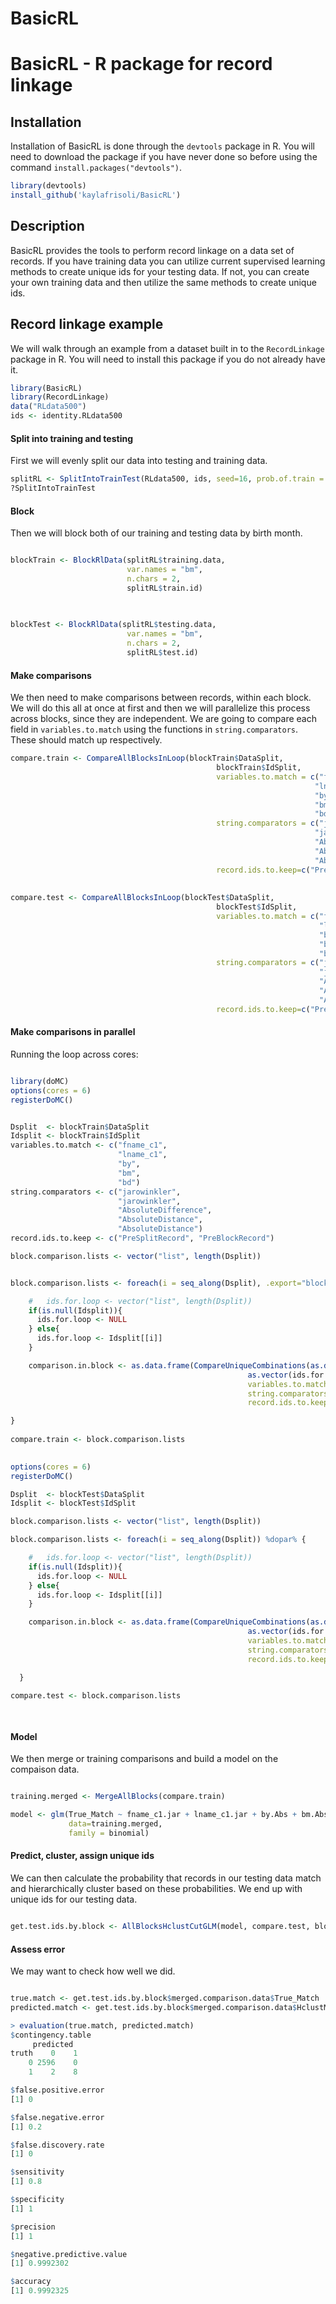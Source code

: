 # BasicRL

# BasicRL - R package for record linkage 



## Installation

Installation of BasicRL is done through the `devtools` package in R. You will need to download the package if you have never done so before using the command `install.packages("devtools")`.

```R
library(devtools)
install_github('kaylafrisoli/BasicRL')
```

## Description

BasicRL provides the tools to perform record linkage on a data set of records. If you have training data you can utilize current supervised learning methods to create unique ids for your testing data. If not, you can create your own training data and then utilize the same methods to create unique ids. 


## Record linkage example

We will walk through an example from a dataset built in to the `RecordLinkage` package in R. You will need to install this package if you do not already have it.

```R
library(BasicRL)
library(RecordLinkage)
data("RLdata500")
ids <- identity.RLdata500

```

#### Split into training and testing 

First we will evenly split our data into testing and training data.

```R
splitRL <- SplitIntoTrainTest(RLdata500, ids, seed=16, prob.of.train = .5)
?SplitIntoTrainTest

```

#### Block

Then we will block both of our training and testing data by birth month.


```R

blockTrain <- BlockRlData(splitRL$training.data,
                          var.names = "bm",
                          n.chars = 2,
                          splitRL$train.id)
                          
   

blockTest <- BlockRlData(splitRL$testing.data,
                          var.names = "bm",
                          n.chars = 2,
                          splitRL$test.id)

```

#### Make comparisons

We then need to make comparisons between records, within each block. We will do this all at once at first and then we will parallelize this process across blocks, since they are independent. We are going to compare each field in `variables.to.match` using the functions in `string.comparators`. These should match up respectively. 

```R
compare.train <- CompareAllBlocksInLoop(blockTrain$DataSplit,
                                              blockTrain$IdSplit,
                                              variables.to.match = c("fname_c1",
                                                                    "lname_c1",
                                                                    "by",
                                                                    "bm",
                                                                    "bd"),
                                              string.comparators = c("jarowinkler",
                                                                    "jarowinkler",
                                                                    "AbsoluteDifference",
                                                                    "AbsoluteDistance",
                                                                    "AbsoluteDistance"),
                                              record.ids.to.keep=c("PreSplitRecord", "PreBlockRecord"))
                                             
                                             
compare.test <- CompareAllBlocksInLoop(blockTest$DataSplit,
                                              blockTest$IdSplit,
                                              variables.to.match = c("fname_c1",
                                                                     "lname_c1",
                                                                     "by",
                                                                     "bm",
                                                                     "bd"),
                                              string.comparators = c("jarowinkler",
                                                                     "jarowinkler",
                                                                     "AbsoluteDifference",
                                                                     "AbsoluteDistance",
                                                                     "AbsoluteDistance"),
                                              record.ids.to.keep=c("PreSplitRecord", "PreBlockRecord"))

```

#### Make comparisons in parallel 

Running the loop across cores:

```R

library(doMC)
options(cores = 6)
registerDoMC()


Dsplit  <- blockTrain$DataSplit
Idsplit <- blockTrain$IdSplit
variables.to.match <- c("fname_c1",
                        "lname_c1",
                        "by",
                        "bm",
                        "bd")
string.comparators <- c("jarowinkler",
                        "jarowinkler",
                        "AbsoluteDifference",
                        "AbsoluteDistance",
                        "AbsoluteDistance")
record.ids.to.keep <- c("PreSplitRecord", "PreBlockRecord")

block.comparison.lists <- vector("list", length(Dsplit))


block.comparison.lists <- foreach(i = seq_along(Dsplit), .export="block.comparison.lists") %dopar% {

    #   ids.for.loop <- vector("list", length(Dsplit))
    if(is.null(Idsplit)){
      ids.for.loop <- NULL
    } else{
      ids.for.loop <- Idsplit[[i]]
    }

    comparison.in.block <- as.data.frame(CompareUniqueCombinations(as.data.frame(Dsplit[[i]]),
                                                     as.vector(ids.for.loop),
                                                     variables.to.match = variables.to.match,
                                                     string.comparators = string.comparators,
                                                     record.ids.to.keep = record.ids.to.keep))

}
  
compare.train <- block.comparison.lists

                                              
options(cores = 6)
registerDoMC()

Dsplit  <- blockTest$DataSplit
Idsplit <- blockTest$IdSplit

block.comparison.lists <- vector("list", length(Dsplit))

block.comparison.lists <- foreach(i = seq_along(Dsplit)) %dopar% {

    #   ids.for.loop <- vector("list", length(Dsplit))
    if(is.null(Idsplit)){
      ids.for.loop <- NULL
    } else{
      ids.for.loop <- Idsplit[[i]]
    }

    comparison.in.block <- as.data.frame(CompareUniqueCombinations(as.data.frame(Dsplit[[i]]),
                                                     as.vector(ids.for.loop),
                                                     variables.to.match = variables.to.match,
                                                     string.comparators = string.comparators,
                                                     record.ids.to.keep = record.ids.to.keep))

  }
  
compare.test <- block.comparison.lists

   

```

#### Model


We then merge or training comparisons and build a model on the compaison data. 

```R

training.merged <- MergeAllBlocks(compare.train)

model <- glm(True_Match ~ fname_c1.jar + lname_c1.jar + by.Abs + bm.Abs + bd.Abs,
             data=training.merged,
             family = binomial)

```

#### Predict, cluster, assign unique ids


We can then calculate the probability that records in our testing data match and hierarchically cluster based on these probabilities. We end up with unique ids for our testing data.

```R

get.test.ids.by.block <- AllBlocksHclustCutGLM(model, compare.test, blockTest$DataSplit, .5)

```

#### Assess error

We may want to check how well we did.

```R

true.match <- get.test.ids.by.block$merged.comparison.data$True_Match
predicted.match <- get.test.ids.by.block$merged.comparison.data$HclustMatch

> evaluation(true.match, predicted.match)
$contingency.table
     predicted
truth    0    1
    0 2596    0
    1    2    8

$false.positive.error
[1] 0

$false.negative.error
[1] 0.2

$false.discovery.rate
[1] 0

$sensitivity
[1] 0.8

$specificity
[1] 1

$precision
[1] 1

$negative.predictive.value
[1] 0.9992302

$accuracy
[1] 0.9992325


```





